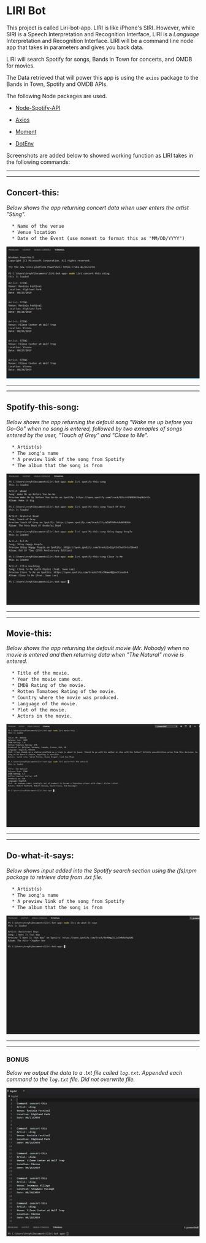 
# LIRI Bot

This project is called Liri-bot-app. LIRI is like iPhone's SIRI. However, while SIRI is a Speech Interpretation and Recognition Interface, LIRI is a _Language_ Interpretation and Recognition Interface. LIRI will be a command line node app that takes in parameters and gives you back data.

LIRI will search Spotify for songs, Bands in Town for concerts, and OMDB for movies.

The Data retrieved that will power this app is using the `axios` package to the Bands in Town, Spotify and OMDB APIs. 

The following Node packages are used.

   * [Node-Spotify-API](https://www.npmjs.com/package/node-spotify-api)

   * [Axios](https://www.npmjs.com/package/axios)

   * [Moment](https://www.npmjs.com/package/moment)

   * [DotEnv](https://www.npmjs.com/package/dotenv)
   

Screenshots are added below to showed working function as LIRI takes in the following commands:

---
---

 ##  Concert-this:
   
_Below shows the app returning concert data when user enters the artist "Sting"._

      * Name of the venue
      * Venue location
      * Date of the Event (use moment to format this as "MM/DD/YYYY")
         
![](images/concertSting.JPG)

---
---
   
  ## Spotify-this-song:
   
_Below shows the app returning the default song "Wake me up before you Go-Go" when no song is entered, followed by two exmaples of songs entered by the user, "Touch of Grey" and "Close to Me"._

      * Artist(s)
      * The song's name
      * A preview link of the song from Spotify
      * The album that the song is from

  ![](images/spotifyAll.JPG)
  
  ---
  ---

   ## Movie-this:
   
_Below shows the app returning the default movie (Mr. Nobody) when no movie is entered and then returning data when "The Natural" movie is entered._

      * Title of the movie.
      * Year the movie came out.
      * IMDB Rating of the movie.
      * Rotten Tomatoes Rating of the movie.
      * Country where the movie was produced.
      * Language of the movie.
      * Plot of the movie.
      * Actors in the movie.

  ![](images/MovieThis.JPG)
  
  ---
  ---

   ## Do-what-it-says:
   
 _Below shows input added into the Spotify search section using the (fs)npm package to retrieve data from .txt file._
 
      * Artist(s)
      * The song's name
      * A preview link of the song from Spotify
      * The album that the song is from

   ![](images/do-what-it-says.JPG)
   
   ---   
   ---


### BONUS

_Below we output the data to a .txt file called `log.txt`.  Appended each command to the `log.txt` file. Did not overwrite file._


 ![](images/logText.JPG)




